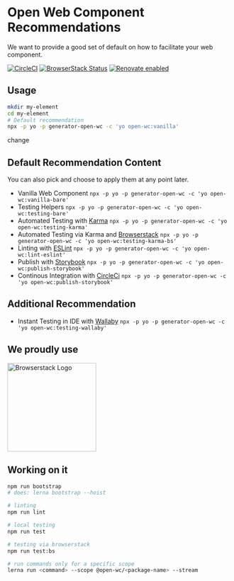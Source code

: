 # Open Web Component Recommendations

We want to provide a good set of default on how to facilitate your web component.

[![CircleCI](https://circleci.com/gh/open-wc/open-wc.svg?style=shield)](https://circleci.com/gh/open-wc/open-wc)
[![BrowserStack Status](https://www.browserstack.com/automate/badge.svg?badge_key=M2UrSFVRang2OWNuZXlWSlhVc3FUVlJtTDkxMnp6eGFDb2pNakl4bGxnbz0tLUE5RjhCU0NUT1ZWa0NuQ3MySFFWWnc9PQ==--86f7fac07cdbd01dd2b26ae84dc6c8ca49e45b50)](https://www.browserstack.com/automate/public-build/M2UrSFVRang2OWNuZXlWSlhVc3FUVlJtTDkxMnp6eGFDb2pNakl4bGxnbz0tLUE5RjhCU0NUT1ZWa0NuQ3MySFFWWnc9PQ==--86f7fac07cdbd01dd2b26ae84dc6c8ca49e45b50)
[![Renovate enabled](https://img.shields.io/badge/renovate-enabled-brightgreen.svg)](https://renovatebot.com/)

## Usage
```bash
mkdir my-element
cd my-element
# Default recommendation
npx -p yo -p generator-open-wc -c 'yo open-wc:vanilla'
```

change

## Default Recommendation Content

You can also pick and choose to apply them at any point later.

- Vanilla Web Component `npx -p yo -p generator-open-wc -c 'yo open-wc:vanilla-bare'`
- Testing Helpers `npx -p yo -p generator-open-wc -c 'yo open-wc:testing-bare'`
- Automated Testing with [Karma](https://karma-runner.github.io/) `npx -p yo -p generator-open-wc -c 'yo open-wc:testing-karma'`
- Automated Testing via Karma and [Browserstack](https://www.browserstack.com/) `npx -p yo -p generator-open-wc -c 'yo open-wc:testing-karma-bs'`
- Linting with [ESLint](https://eslint.org/) `npx -p yo -p generator-open-wc -c 'yo open-wc:lint-eslint'`
- Publish with [Storybook](https://storybook.js.org/) `npx -p yo -p generator-open-wc -c 'yo open-wc:publish-storybook'`
- Continous Integration with [CircleCi](https://circleci.com/) `npx -p yo -p generator-open-wc -c 'yo open-wc:publish-storybook'`

## Additional Recommendation

- Instant Testing in IDE with [Wallaby](https://wallabyjs.com/) `npx -p yo -p generator-open-wc -c 'yo open-wc:testing-wallaby'`


## We proudly use
<a href="http://browserstack.com/" style="border: none;"><img src="https://github.com/open-wc/open-wc/blob/master/assets/images/Browserstack-logo.svg" width="200" alt="Browserstack Logo" /></a>

## Working on it

```bash
npm run bootstrap
# does: lerna bootstrap --hoist

# linting
npm run lint

# local testing
npm run test

# testing via browserstack
npm run test:bs

# run commands only for a specific scope
lerna run <command> --scope @open-wc/<package-name> --stream
```

